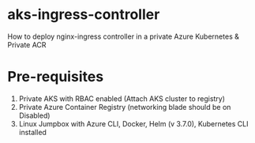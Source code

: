 # aks-ingress-controller
How to deploy nginx-ingress controller in a private Azure Kubernetes & Private ACR

# Pre-requisites
1. Private AKS with RBAC enabled (Attach AKS cluster to registry)
2. Private Azure Container Registry (networking blade should be on Disabled)
3. Linux Jumpbox with Azure CLI, Docker, Helm (v 3.7.0), Kubernetes CLI installed


